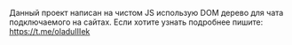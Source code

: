 Данный проект написан на чистом JS использую DOM дерево для чата подключаемого на сайтах. Если хотите узнать подробнее пишите: https://t.me/oladuIIIek
